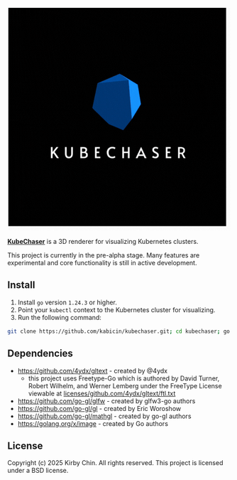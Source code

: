 
<p align="center">
  <img src="doc/kubechaser.gif" alt="kubechaser" />
</p>

[**KubeChaser**](https://kubechaser.dev) is a 3D renderer for visualizing Kubernetes clusters.


This project is currently in the pre-alpha stage. Many features are experimental and core functionality is still in active development.

## Install

1. Install `go` version `1.24.3` or higher.
2. Point your `kubectl` context to the Kubernetes cluster for visualizing.
3. Run the following command:
```bash
git clone https://github.com/kabicin/kubechaser.git; cd kubechaser; go run .
```

## Dependencies
- https://github.com/4ydx/gltext - created by @4ydx
    - this project uses Freetype-Go which is authored by David Turner, Robert Wilhelm, and Werner Lemberg under the FreeType License viewable at [licenses/github.com/4ydx/gltext/ftl.txt](licenses/github.com/4ydx/gltext/ftl.txt)
- https://github.com/go-gl/glfw - created by glfw3-go authors
- https://github.com/go-gl/gl - created by Eric Woroshow
- https://github.com/go-gl/mathgl - created by go-gl authors
- https://golang.org/x/image - created by Go authors

## License
Copyright (c) 2025 Kirby Chin. All rights reserved. This project is licensed under a BSD license.
